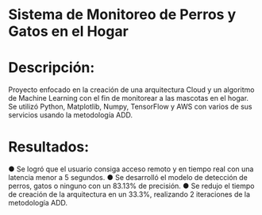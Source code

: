 # Sistema de Monitoreo de Perros y Gatos en el Hogar
# Descripción:
Proyecto enfocado en la creación de una arquitectura Cloud y un algoritmo de Machine Learning con el fin de 
monitorear a las mascotas en el hogar. Se utilizó Python, Matplotlib, Numpy, TensorFlow y AWS con varios de sus 
servicios usando la metodología ADD.
# Resultados: 
● Se logró que el usuario consiga acceso remoto y en tiempo real con una latencia menor a 5 segundos. 
● Se desarrolló el modelo de detección de perros, gatos o ninguno con un 83.13% de precisión. 
● Se redujo el tiempo de creación de la arquitectura en un 33.3%, realizando 2 iteraciones de la metodología ADD. 
